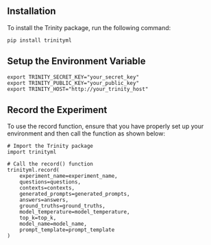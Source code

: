 ## Installation
To install the Trinity package, run the following command:
```
pip install trinityml
```

## Setup the Environment Variable
```
export TRINITY_SECRET_KEY="your_secret_key"
export TRINITY_PUBLIC_KEY="your_public_key"
export TRINITY_HOST="http://your_trinity_host"
```

## Record the Experiment
To use the record function, ensure that you have properly set up your environment and then call the function as shown below:

```
# Import the Trinity package
import trinityml

# Call the record() function
trinityml.record(
    experiment_name=experiment_name,
    questions=questions,
    contexts=contexts,
    generated_prompts=generated_prompts,
    answers=answers,
    ground_truths=ground_truths,
    model_temperature=model_temperature,
    top_k=top_k,
    model_name=model_name,
    prompt_template=prompt_template
)
